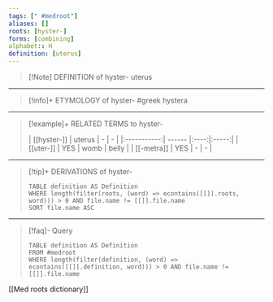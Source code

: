 ```yaml
---
tags: [" #medroot"]
aliases: []
roots: [hyster-]
forms: [combining]
alphabet:: H
definition: [uterus]
---
```

>[!Note] DEFINITION of hyster-
>uterus
_____
>[!info]+ ETYMOLOGY of hyster-
>#greek hystera
_____
>[!example]+ RELATED TERMS to hyster-
>
>| [[hyster-]] | uterus |  -   |   -   |
|:-----------:| ------ |:----:|:-----:|
|  [[uter-]]  | YES    | womb | belly |
| [[-metra]]  | YES    |  -   | -      |
_____
>[!tip]+ DERIVATIONS of hyster-
>```dataview
>TABLE definition AS Definition 
>WHERE length(filter(roots, (word) => econtains([[]].roots, word))) > 0 AND file.name != [[]].file.name
>SORT file.name ASC
>```
___
>[!faq]- Query
>
>```dataview
>TABLE definition AS Definition
>FROM #medroot
>WHERE length(filter(definition, (word) => econtains([[]].definition, word))) > 0 AND file.name != [[]].file.name
>```

[[Med roots dictionary]]